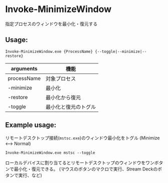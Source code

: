 # Invoke-MinimizeWindow

指定プロセスのウィンドウを最小化・復元する

## Usage:

```
Invoke-MinimizeWindow.exe {ProcessName} {--toggle|--minimize|--restore}
```

| arguments | 機能 |
| ---- | ---- |
| processName | 対象プロセス |
| -minimize | 最小化 |
| -restore  | 最小化から復元 |
| -toggle   | 最小化と復元のトグル |
 
## Example usage:

リモートデスクトップ接続(`mstsc.exe`)のウィンドウ最小化をトグル (Minimize <--> Normal)
```
Invoke-MinimizeWindow.exe mstsc --toggle
```

ローカルデバイスに割り当てるとリモートデスクトップのウィンドウをワンボタンで最小化・復元できる。
(マウスのボタンのマクロで実行、Stream Deckのボタンで実行、など)
